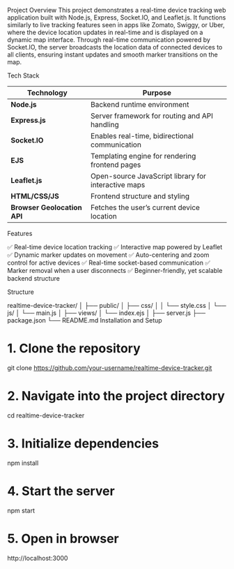 Project Overview
This project demonstrates a real-time device tracking web application built with Node.js, Express, Socket.IO, and Leaflet.js.
It functions similarly to live tracking features seen in apps like Zomato, Swiggy, or Uber, where the device location updates in real-time and is displayed on a dynamic map interface.
Through real-time communication powered by Socket.IO, the server broadcasts the location data of connected devices to all clients, ensuring instant updates and smooth marker transitions on the map.

Tech Stack

| Technology                  | Purpose                                             |
| --------------------------- | --------------------------------------------------- |
| **Node.js**                 | Backend runtime environment                         |
| **Express.js**              | Server framework for routing and API handling       |
| **Socket.IO**               | Enables real-time, bidirectional communication      |
| **EJS**                     | Templating engine for rendering frontend pages      |
| **Leaflet.js**              | Open-source JavaScript library for interactive maps |
| **HTML/CSS/JS**             | Frontend structure and styling                      |
| **Browser Geolocation API** | Fetches the user’s current device location          |


Features

✅ Real-time device location tracking
✅ Interactive map powered by Leaflet
✅ Dynamic marker updates on movement
✅ Auto-centering and zoom control for active devices
✅ Real-time socket-based communication
✅ Marker removal when a user disconnects
✅ Beginner-friendly, yet scalable backend structure

Structure

realtime-device-tracker/
│
├── public/
│   ├── css/
│   │   └── style.css
│   └── js/
│       └── main.js
│
├── views/
│   └── index.ejs
│
├── server.js
├── package.json
└── README.md
Installation and Setup 

# 1. Clone the repository
git clone https://github.com/your-username/realtime-device-tracker.git

# 2. Navigate into the project directory
cd realtime-device-tracker

# 3. Initialize dependencies
npm install 

# 4. Start the server
npm start

# 5. Open in browser
http://localhost:3000

